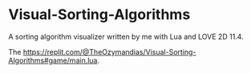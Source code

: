 # Visual-Sorting-Algorithms
A sorting algorithm visualizer written by me with Lua and LOVE 2D 11.4.

The https://replit.com/@TheOzymandias/Visual-Sorting-Algorithms#game/main.lua.

